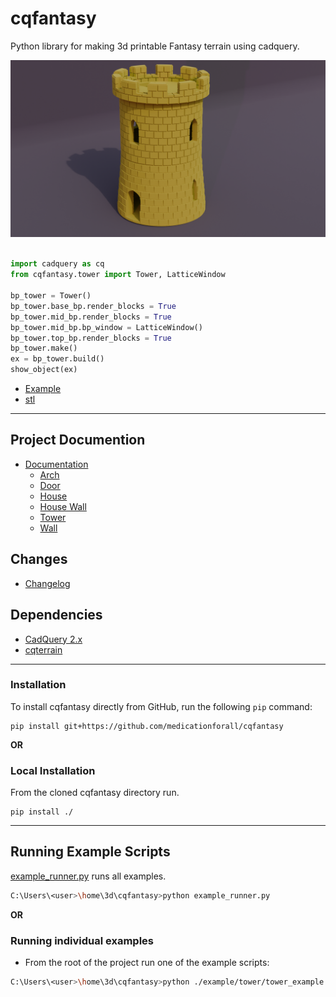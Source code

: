 # cqfantasy
Python library for making 3d printable Fantasy terrain using cadquery.

![](./documentation/image/cover.png)<br /><br />

``` python
import cadquery as cq
from cqfantasy.tower import Tower, LatticeWindow

bp_tower = Tower()
bp_tower.base_bp.render_blocks = True
bp_tower.mid_bp.render_blocks = True
bp_tower.mid_bp.bp_window = LatticeWindow()
bp_tower.top_bp.render_blocks = True
bp_tower.make()
ex = bp_tower.build()
show_object(ex)
```

* [Example](./example/tower/tower_example.py)
* [stl](./stl/tower_example.stl)

---

## Project Documention
* [Documentation](documentation/documentation.md)
    * [Arch](documentation/arch.md)
    * [Door](documentation/door.md)
    * [House](documentation/house.md)
    * [House Wall](documentation/house_wall.md)
	* [Tower](documentation/tower.md)
    * [Wall](documentation/wall.md)

## Changes
* [Changelog](./changes.md)

## Dependencies
* [CadQuery 2.x](https://github.com/CadQuery/cadquery)
* [cqterrain](https://github.com/medicationforall/cqterrain)

---

### Installation
To install cqfantasy directly from GitHub, run the following `pip` command:

	pip install git+https://github.com/medicationforall/cqfantasy

**OR**

### Local Installation
From the cloned cqfantasy directory run.

	pip install ./

---

## Running Example Scripts
[example_runner.py](example_runner.py) runs all examples.

``` bash
C:\Users\<user>\home\3d\cqfantasy>python example_runner.py
```

**OR**

### Running individual examples
* From the root of the project run one of the example scripts:
  
``` bash
C:\Users\<user>\home\3d\cqfantasy>python ./example/tower/tower_example.py
```
